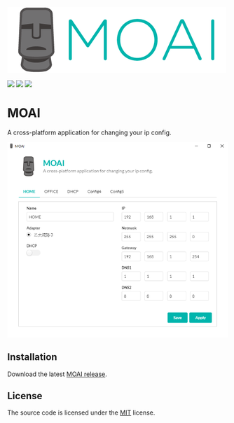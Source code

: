 ![](https://github.com/ShawnLin013/moai/blob/master/images/logo.png)

[![](https://img.shields.io/badge/platform-macOS%20%7C%20Windows%20%7C%20Linux-lightgrey.svg)](https://github.com/ShawnLin013/moai/releases/latest)
[![](https://img.shields.io/github/release/ShawnLin013/moai.svg)](https://github.com/ShawnLin013/moai/releases/latest)
[![](https://img.shields.io/badge/License-MIT-blue.svg)](https://opensource.org/licenses/MIT)

# MOAI

A cross-platform application for changing your ip config.

![](https://github.com/ShawnLin013/moai/blob/master/images/preview.png)

## Installation

Download the latest [MOAI release](https://github.com/ShawnLin013/moai/releases/latest).

## License

The source code is licensed under the [MIT](LICENSE) license.
